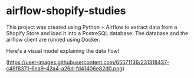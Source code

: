 # airflow-shopify-studies
This project was created using Python + Airflow to extract data from a Shopify Store and load it into a PostreSQL database. The database and the airflow client are runned using Docker.

Here's a visual model explaining the data flow!

(https://user-images.githubusercontent.com/65571136/231318437-c49f8371-6ea9-42a4-a26d-fd41406e82d0.png)
